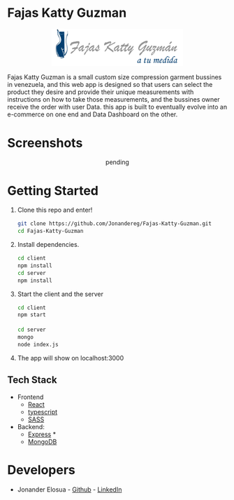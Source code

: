 
# Fajas Katty Guzman
<p align="center">
  <img src="https://github.com/Jonandereg/Fajas-Katty-Guzman/blob/master/client/public/logo.png" width="300">
 </p> 
  
Fajas Katty Guzman is a small custom size compression garment bussines in venezuela, and this web app is designed so that users can select the product they desire and provide their unique measurements with instructions on how to take those measurements, and the bussines owner receive the order with user Data.
this app is built to eventually evolve into an e-commerce on one end and Data Dashboard on the other.

# Screenshots

<p align="center">
 pending
 </p> 

# Getting Started
1. Clone this repo and enter!

   ```bash
   git clone https://github.com/Jonandereg/Fajas-Katty-Guzman.git
   cd Fajas-Katty-Guzman
   ```

2. Install dependencies.

   ```bash
   cd client
   npm install
   cd server
   npm install
   ```

3. Start the client and the server 
   ```bash
   cd client
   npm start
   
   cd server 
   mongo
   node index.js
   ```

4. The app will show on localhost:3000

## Tech Stack

* Frontend
  * [React](https://reactjs.org/)
  * [typescript](https://www.typescriptlang.org/)
  * [SASS](https://sass-lang.com/)
* Backend:
  * [Express](https://expressjs.com/)  * 
  * [MongoDB](https://www.mongodb.com/)
 


# Developers

* Jonander Elosua - [Github](https://github.com/Jonandereg) - [LinkedIn](https://www.linkedin.com/in/jonander-elosua-41095654/)

